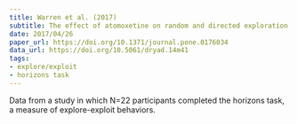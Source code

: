 ```yaml
---
title: Warren et al. (2017)
subtitle: The effect of atomoxetine on random and directed exploration in humans
date: 2017/04/26
paper_url: https://doi.org/10.1371/journal.pone.0176034
data_url: https://doi.org/10.5061/dryad.14m41
tags:
- explore/exploit
- horizons task
---
```


Data from a study in which N=22 participants completed the horizons task, a measure of explore-exploit behaviors.
